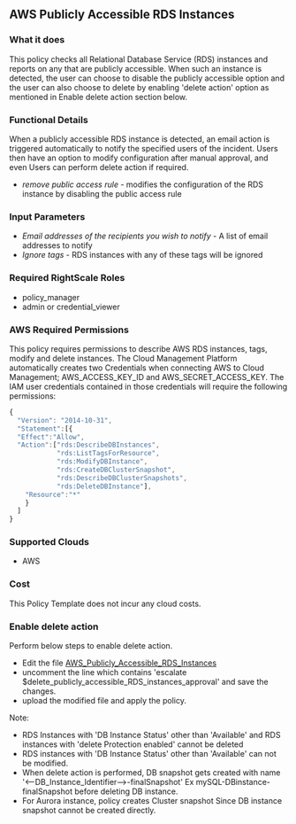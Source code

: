 ## AWS Publicly Accessible RDS Instances
 
### What it does
This policy checks all Relational Database Service (RDS) instances and reports on any that are publicly accessible. When such an instance is detected, the user can choose to disable the publicly accessible option and the user can also choose to delete by enabling 'delete action' option as mentioned in Enable delete action section below.
 
### Functional Details
 
When a publicly accessible RDS instance is detected, an email action is triggered automatically to notify the specified users of the incident. Users then have an option to modify configuration after manual approval, and even Users can perform delete action if required. 
- *remove public access rule* - modifies the configuration of the RDS instance by disabling the public access rule
 
### Input Parameters
 
- *Email addresses of the recipients you wish to notify* - A list of email addresses to notify
- *Ignore tags* - RDS instances with any of these tags will be ignored 
 
### Required RightScale Roles
 
- policy_manager
- admin or credential_viewer

### AWS Required Permissions

This policy requires permissions to describe AWS RDS instances, tags, modify and delete instances.
The Cloud Management Platform automatically creates two Credentials when connecting AWS to Cloud Management; AWS_ACCESS_KEY_ID and AWS_SECRET_ACCESS_KEY. The IAM user credentials contained in those credentials will require the following permissions:

```javascript
{
  "Version": "2014-10-31",
  "Statement":[{
  "Effect":"Allow",
  "Action":["rds:DescribeDBInstances",
            "rds:ListTagsForResource",
            "rds:ModifyDBInstance",
            "rds:CreateDBClusterSnapshot",
            "rds:DescribeDBClusterSnapshots",			
            "rds:DeleteDBInstance"],
    "Resource":"*"
    }
  ]
}
```

### Supported Clouds
 
- AWS
 
### Cost
 
This Policy Template does not incur any cloud costs.


### Enable delete action

Perform below steps to enable delete action.

- Edit the file [AWS_Publicly_Accessible_RDS_Instances](https://github.com/rightscale/policy_templates/tree/master/security/aws/rds_publicly_accessible/AWS_Publicly_Accessible_RDS_Instances.pt)
- uncomment the line which contains 'escalate $delete_publicly_accessible_RDS_instances_approval' and save the changes.
- upload the modified file and apply the policy.

Note: 
- RDS Instances with 'DB Instance Status' other than 'Available' and RDS instances with 'delete Protection enabled' cannot be deleted
- RDS instances with 'DB Instance Status' other than 'Available' can not be modified.
- When delete action is performed, DB snapshot gets created with name '<--DB_Instance_Identifier-->-finalSnapshot' Ex mySQL-DBinstance-finalSnapshot before deleting DB instance.
- For Aurora instance, policy creates Cluster snapshot Since DB instance snapshot cannot be created directly.




